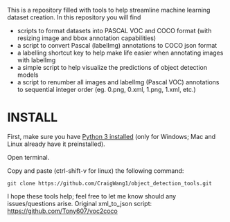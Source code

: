 This is a repository filled with tools to help streamline machine learning dataset creation.
In this repository you will find
- scripts to format datasets into PASCAL VOC and COCO format (with resizing image and bbox annotation capabilities)
- a script to convert Pascal (labelImg) annotations to COCO json format
- a labelling shortcut key to help make life easier when annotating images with labelImg
- a simple script to help visualize the predictions of object detection models
- a script to renumber all images and labelImg (Pascal VOC) annotations to sequential integer order (eg. 0.png, 0.xml, 1.png, 1.xml, etc.)

# **INSTALL**
First, make sure you have [Python 3 installed](https://www.python.org/downloads/) (only for Windows; Mac and Linux already have it preinstalled).

Open terminal.

Copy and paste (ctrl-shift-v for linux) the following command:

`git clone https://github.com/CraigWang1/object_detection_tools.git`


I hope these tools help; feel free to let me know should any issues/questions arise.
Original xml_to_json script: https://github.com/Tony607/voc2coco
